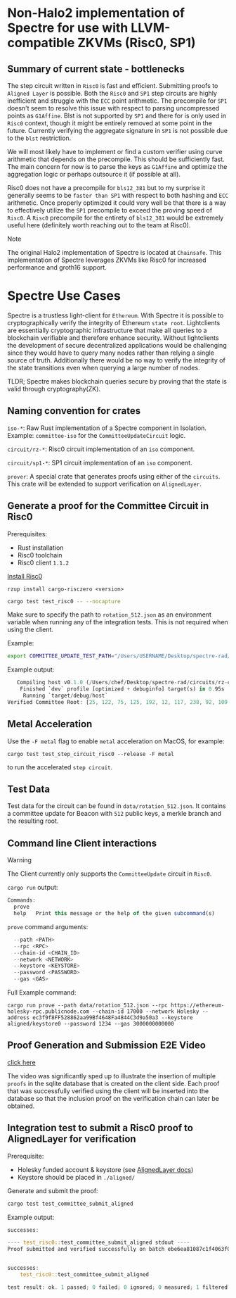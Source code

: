 # Non-Halo2 implementation of Spectre for use with LLVM-compatible ZKVMs (Risc0, SP1)

## Summary of current state - bottlenecks

The step circuit written in `Risc0` is fast and efficient. Submitting proofs to `Aligned Layer` is possible.
Both the `Risc0` and `SP1` step circuits are highly inefficient and struggle with the `ECC` point arithmetic.
The precompile for `SP1` doesn't seem to resolve this issue with respect to parsing uncompressed points as `G1Affine`.
Blst is not supported by `SP1` and there for is only used in `Risc0` context, though it might be entirely removed at some point in the future.
Currently verifying the aggregate signature in `SP1` is not possible due to the `blst` restriction. 

We will most likely have to implement or find a custom verifier
using curve arithmetic that depends on the precompile. This should be sufficiently fast. The main concern for now is to parse the keys as `G1Affine` and optimize the
aggregation logic or perhaps outsource it (if possible at all).

Risc0 does not have a precompile for `bls12_381` but to my surprise it generally seems to be `faster than SP1` with respect to both hashing and `ECC` arithmetic.
Once properly optimized it could very well be that there is a way to effectively utilize the `SP1` precompile to exceed the proving speed of `Risc0`.
A `Risc0` precompile for the entirety of `bls12_381` would be extremely useful here (definitely worth reaching out to the team at Risc0).


> [!NOTE]
> The original Halo2 implementation of Spectre is located at `Chainsafe`.
> This implementation of Spectre leverages ZKVMs like Risc0 for increased performance and groth16 support.

# Spectre Use Cases
Spectre is a trustless light-client for `Ethereum`. With Spectre it is possible to cryptographically verify the integrity of Ethereum `state root`.
Lightclients are essentially cryptographic infrastructure that make all queries to a blockchain verifiable and therefore enhance security.
Without lightclients the development of secure decentralized applications would be challenging since they would have to query many nodes rather than 
relying a single source of truth. Additionally there would be no way to verify the integrity of the state transitions even when querying a large number
of nodes.

TLDR; Spectre makes blockchain queries secure by proving that the state is valid through cryptography(ZK). 

## Naming convention for crates

`iso-*`: Raw Rust implementation of a Spectre component in Isolation. Example: `committee-iso` for the `CommitteeUpdateCircuit` logic.

`circuit/rz-*`: Risc0 circuit implementation of an `iso` component.

`circuit/sp1-*`: SP1 circuit implementation of an `iso` component.


`prover`: A special crate that generates proofs using either of the `circuits`. This crate will be extended to support verification on `AlignedLayer`.

## Generate a proof for the Committee Circuit in Risc0

Prerequisites:

- Rust installation
- Risc0 toolchain
- Risc0 client `1.1.2`

[Install Risc0](https://dev.risczero.com/api/zkvm/install)

`rzup install cargo-risczero <version>`

```bash
cargo test test_risc0 -- --nocapture
```

Make sure to specify the path to `rotation_512.json` as an environment variable when running any of the integration tests.
This is not required when using the client.

Example:

```bash
export COMMITTEE_UPDATE_TEST_PATH="/Users/USERNAME/Desktop/spectre-rad/data/rotation_512.json"
```

Example output:

```rust
   Compiling host v0.1.0 (/Users/chef/Desktop/spectre-rad/circuits/rz-committee/host)
    Finished `dev` profile [optimized + debuginfo] target(s) in 0.95s
     Running `target/debug/host`
Verified Committee Root: [25, 122, 75, 125, 192, 12, 117, 238, 92, 109, 3, 192, 224, 63, 84, 28, 196, 131, 90, 32, 180, 39, 160, 7, 188, 177, 162, 100, 181, 205, 38, 142]
```

## Metal Acceleration

Use the `-F metal` flag to enable `metal` acceleration on MacOS, for example:

```
cargo test test_step_circuit_risc0 --release -F metal
```

to run the accelerated `step circuit`.

## Test Data

Test data for the circuit can be found in `data/rotation_512.json`. 
It contains a committee update for Beacon with `512` public keys, a merkle branch and the resulting root.

## Command line Client interactions

> [!WARNING]
> The Client currently only supports the `CommitteeUpdate` circuit in `Risc0`.


`cargo run` output:

```js
Commands:
  prove  
  help   Print this message or the help of the given subcommand(s)
```

`prove` command arguments:

```js
  --path <PATH>
  --rpc <RPC>
  --chain-id <CHAIN_ID>
  --network <NETWORK>
  --keystore <KEYSTORE>
  --password <PASSWORD>
  --gas <GAS>
```

Full Example command:

```
cargo run prove --path data/rotation_512.json --rpc https://ethereum-holesky-rpc.publicnode.com --chain-id 17000 --network Holesky --address ec3f9f8FF528862aa99Bf4648Fa4844C3d9a50a3 --keystore aligned/keystore0 --password 1234 --gas 3000000000000
```

## Proof Generation and Submission E2E Video

[click here](https://youtu.be/fHt3cDbzV0U)

The video was significantly sped up to illustrate the insertion of multiple `proofs` in the sqlite database that is created
on the client side. Each proof that was successfully verified using the client will be inserted into the database so that the 
inclusion proof on the verification chain can later be obtained.

## Integration test to submit a Risc0 proof to AlignedLayer for verification

Prerequisite:
- Holesky funded account & keystore (see [AlignedLayer docs](https://docs.alignedlayer.com/))
- Keystore should be placed in `./aligned/`

Generate and submit the proof:

```bash
cargo test test_committee_submit_aligned
```

Example output:

```rust
successes:

---- test_risc0::test_committee_submit_aligned stdout ----
Proof submitted and verified successfully on batch ebe6ea81087c1f4063f0a1d3b632e64be6925d8903fd1acacfede0241427e459


successes:
    test_risc0::test_committee_submit_aligned

test result: ok. 1 passed; 0 failed; 0 ignored; 0 measured; 1 filtered out; finished in 687.50s
```
